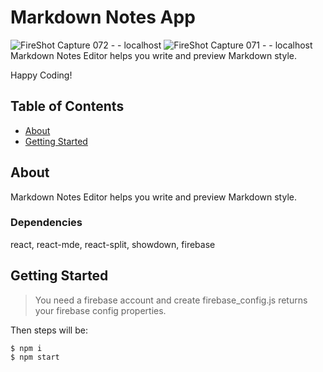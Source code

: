# Markdown Notes App
![FireShot Capture 072 -  - localhost](https://github.com/alidarcan/notesApp/assets/99339675/814d6e5f-8b69-4e06-941c-1b1cd28a4658)
![FireShot Capture 071 -  - localhost](https://github.com/alidarcan/notesApp/assets/99339675/aef7660d-0a7b-4874-a4d8-99ac65c7d237)
Markdown Notes Editor helps you write and preview Markdown style.



Happy Coding!


## Table of Contents

- [About](#about)
- [Getting Started](#getting_started)


## About <a name = "about"></a>

Markdown Notes Editor helps you write and preview Markdown style.

### Dependencies

react, react-mde, react-split, showdown, firebase

## Getting Started <a name = "getting_started"></a>

>You need a firebase account and create firebase_config.js returns your firebase config properties.

Then steps will be:

```
$ npm i
$ npm start
````
